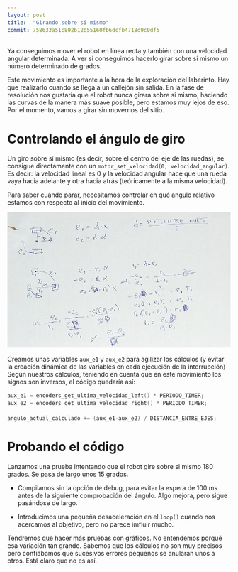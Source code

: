 ```yaml
---
layout: post
title:  "Girando sobre si mismo"
commit: 758633a51c892b12b55160fb6dcfb4718d9c0df5
---
```

Ya conseguimos mover el robot en línea recta y también con una velocidad angular
determinada. A ver si conseguimos hacerlo girar sobre si mismo un número determinado
de grados.

Este movimiento es importante a la hora de la exploración del laberinto. Hay que
realizarlo cuando se llega a un callejón sin salida. En
la fase de resolución nos gustaría que el robot nunca girara sobre si mismo, haciendo
las curvas de la manera más suave posible, pero estamos muy lejos de eso. Por el momento,
vamos a girar sin movernos del sitio.

# Controlando el ángulo de giro

Un giro sobre sí mismo (es decir, sobre el centro del eje de las ruedas), se consigue
directamente con un `motor_set_velocidad(0, velocidad_angular)`. Es decir: la velocidad
lineal es 0 y la velocidad angular hace que una rueda vaya hacia adelante y otra hacia
atrás (teóricamente a la misma velocidad).

Para saber cuándo parar, necesitamos controlar en qué angulo relativo estamos con respecto
al inicio del movimiento. 

![calculo_del_angulo](../assets/2019-01-20-calculo_angulo.jpg)

Creamos unas variables `aux_e1` y `aux_e2` para agilizar los cálculos (y evitar la creación
dinámica de las variables en cada ejecución de la interrupción) Según nuestros cálculos,
teniendo en cuenta que en este movimiento los signos son inversos, el código quedaría así:

```cpp
aux_e1 = encoders_get_ultima_velocidad_left() * PERIODO_TIMER;
aux_e2 = encoders_get_ultima_velocidad_right() * PERIODO_TIMER;

angulo_actual_calculado += (aux_e1-aux_e2) / DISTANCIA_ENTRE_EJES;
```

# Probando el código

Lanzamos una prueba intentando que el robot gire sobre si mismo 180 grados. Se pasa de largo
unos 15 grados.

- Compilamos sin la opción de debug, para evitar la espera de 100 ms antes de la
siguiente comprobación del ángulo. Algo mejora, pero sigue pasándose de largo.

- Introducimos una pequeña desaceleración en el `loop()` cuando nos acercamos al objetivo, pero
no parece imfluir mucho.

Tendremos que hacer más pruebas con gráficos. No entendemos porqué esa variación tan grande. Sabemos
que los cálculos no son muy precisos pero confiábamos que sucesivos errores pequeños se anularan
unos a otros. Está claro que no es así.
